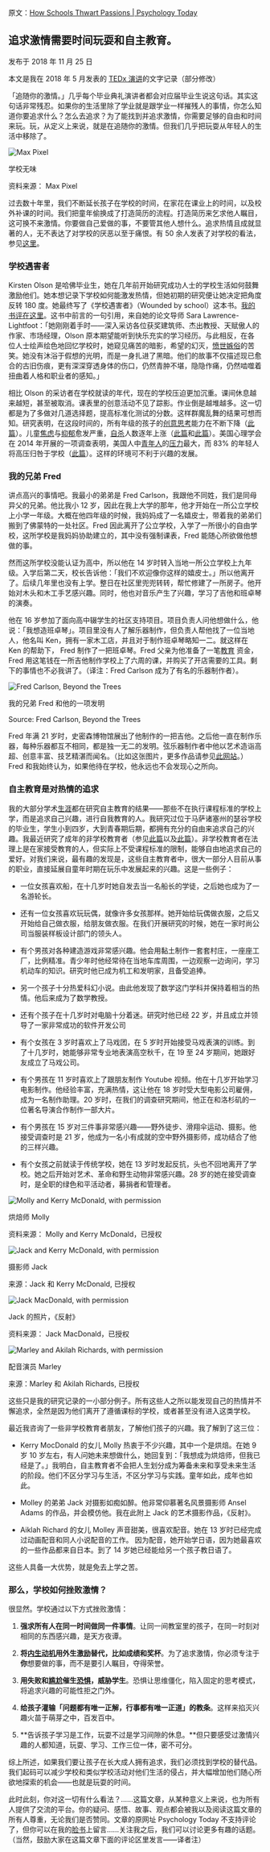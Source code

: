 原文：[How Schools Thwart Passions | Psychology Today](https://www.psychologytoday.com/us/blog/freedom-learn/201811/how-schools-thwart-passions)

## 追求激情需要时间玩耍和自主教育。

发布于 2018 年 11 月 25 日

本文是我在 2018 年 5 月发表的 [TEDx 演讲](https://www.youtube.com/watch?v=coMXLy8RBIc&frags=pl%2Cwn)的文字记录（部分修改）

「追随你的激情。」几乎每个毕业典礼演讲者都会对应届毕业生说这句话。其实这句话非常残忍。如果你的生活里除了学业就是跟学业一样摧残人的事情，你怎么知道你要追求什么？怎么去追求？为了能找到并追求激情，你需要足够的自由和时间来玩。玩，从定义上来说，就是在追随你的激情。但我们几乎把玩耍从年轻人的生活中移除了。

![ Max Pixel](https://cdn.psychologytoday.com/sites/default/files/styles/article-inline-half-caption/public/field_blog_entry_images/2018-11/max_pixel_creative_commons.jpg?itok=7-l66uFc)

学校无味

资料来源： Max Pixel

过去数十年里，我们不断延长孩子在学校的时间，在家花在课业上的时间，以及校外补课的时间。我们把童年偷换成了打造简历的流程。打造简历来乞求他人瞩目，这可换不来激情。你要做自己爱做的事，不要管其他人想什么。追求热情且成就显著的人，无不表达了对学校的厌恶以至于痛恨。有 50 余人发表了对学校的看法，参见[这里](https://www.psychologytoday.com/us/blog/freedom-learn/201107/what-einstein-twain-forty-eight-others-said-about-school)。

### 学校遇害者

Kirsten Olson 是哈佛毕业生，她在几年前开始研究成功人士的学校生活如何鼓舞激励他们。她本想记录下学校如何能激发热情，但她初期的研究便让她决定把角度反转 180 度。她最终写了《学校遇害者》（Wounded by school）这本书。[我的书评在这里](https://www.psychologytoday.com/us/blog/freedom-learn/201106/how-does-school-wound-kirsten-olson-has-counted-some-ways)。这书中前言的一句引用，来自她的论文导师 Sara Lawrence-Lightfoot：「她刚刚着手时——深入采访各位获奖建筑师、杰出教授、天赋傲人的作家、市场经理，Olson 原本期望能听到快乐充实的学习经历。与此相反，在各位人士绘声绘色地回忆学校时，她窥见痛苦的暗影，希望的幻灭，[愤世嫉俗](https://www.psychologytoday.com/us/basics/pessimism)的苦笑。她没有沐浴于假想的光明，而是一身扎进了黑暗。他们的故事不仅描述现已愈合的古旧伤痕，更有深深穿透身体的伤口，仍然青肿不堪，隐隐作痛，仍然啮噬着扭曲着人格和职业者的感知。」

相比 Olson 的采访者在学校就读的年代，现在的学校压迫更加沉重。课间休息越来越短，甚至被取消。课表里的创意活动不见了踪影。作业倒是越堆越多。这一切都是为了多做对几道选择题，提高标准化测试的分数。这样群魔乱舞的结果可想而知。研究表明，在这段时间的，所有年级的孩子的[创意思考](https://www.psychologytoday.com/us/basics/creativity)能力在不断下降（[此篇](https://www.psychologytoday.com/us/blog/freedom-learn/201209/children-s-freedom-has-declined-so-has-their-creativity)）。儿童[焦虑](https://www.psychologytoday.com/us/basics/anxiety)与[抑郁](https://www.psychologytoday.com/us/basics/depression)愈发严重，[自杀](https://www.psychologytoday.com/us/basics/suicide)人数逐年上涨（[此篇](https://www.psychologytoday.com/us/blog/freedom-learn/201001/the-decline-play-and-rise-in-childrens-mental-disorders)和[此篇](https://www.psychologytoday.com/us/blog/freedom-learn/201805/children-s-teens-suicides-related-the-school-calendar)）。美国心理学会在 2014 年开展的一项调查表明，美国人中[青年人](https://www.psychologytoday.com/us/basics/adolescence)的[压力](https://www.psychologytoday.com/us/basics/stress)最大，而 83% 的年轻人将高压归咎于学校（[此篇](https://www.apa.org/news/press/releases/stress/2013/stress-report.pdf)）。这样的环境可不利于兴趣的发展。

### 我的兄弟 Fred

讲点高兴的事情吧。我最小的弟弟是 Fred Carlson，我跟他不同姓，我们是同母异父的兄弟。他比我小 12 岁，因此在我上大学的那年，他才开始在一所公立学校上小学一年级。大概在他四年级的时候，我妈妈成了一名嬉皮士，带着我的弟弟们搬到了佛蒙特的一处社区。Fred 因此离开了公立学校，入学了一所很小的自由学校，这所学校是我妈妈协助建立的，其中没有强制课表，Fred 能随心所欲做他想做的事。

然而这所学校没能认证为高中，所以他在 14 岁时转入当地一所公立学校上九年级。入学后第二天，校长告诉他：「我们不欢迎像你这样的嬉皮士。」所以他离开了。后续几年里也没有上学。整日在社区里兜兜转转，帮忙修建了一所房子。他开始对木头和木工手艺感兴趣。同时，他也对音乐产生了兴趣，学习了吉他和班卓琴的演奏。

他在 16 岁参加了面向高中辍学生的社区支持项目。项目负责人问他想做什么，他说：「我想造班卓琴」。项目里没有人了解乐器制作，但负责人帮他找了一位当地人，他名叫 Ken，拥有一家木工店，并且对于制作班卓琴略知一二。就这样在 Ken 的帮助下， Fred 制作了一把班卓琴。Fred 父亲为他准备了一笔[教育](https://www.psychologytoday.com/us/basics/education) 资金，Fred 用这笔钱在一所吉他制作学校上了六周的课，并购买了开店需要的工具。剩下的事情也不必我讲了。（译注：Fred Carlson 成为了有名的乐器制作者）。

![Fred Carlson, Beyond the Trees](https://cdn.psychologytoday.com/sites/default/files/styles/article-inline-half-caption/public/field_blog_entry_images/2018-11/fred_with_oracle.jpg?itok=YA_vjS9Q)

我的兄弟 Fred 和他的一项发明

Source: Fred Carlson, Beyond the Trees

Fred 年满 21 岁时，史密森博物馆展出了他制作的一把吉他。之后他一直在制作乐器，每种乐器都互不相同，都是独一无二的发明。弦乐器制作者中他以艺术造诣高超、创意丰富、技艺精湛而闻名。（比如这张图片，更多作品请参见[此网站](http://www.beyondthetrees.com/)。）Fred 和我始终认为，如果他待在学校，他永远也不会发现心之所向。

### 自主教育是对热情的追求

我的大部分学术[生涯](https://www.psychologytoday.com/us/basics/career)都在研究自主教育的结果——那些不在执行课程标准的学校上学，而是追求自己兴趣，进行自我教育的人。我研究过位于马萨诸塞州的瑟谷学校的毕业生，学生小到四岁，大到青春期后期，都拥有充分的自由来追求自己的兴趣。我最近研究了成年的非学校教育者（参见[此篇](https://www.psychologytoday.com/us/blog/freedom-learn/200808/children-educate-themselves-iv-lessons-sudbury-valley)以及[此篇](https://www.psychologytoday.com/us/blog/freedom-learn/201406/survey-grown-unschoolers-iii-pursuing-careers)）。非学校教育者在法理上是在家接受教育的人，但实际上不受课程标准的限制，能够自由地追求自己的爱好。对我们来说，最有趣的发现是，这些自主教育者中，很大一部分人目前从事的职业，直接延展自童年时期在玩乐中发展起来的兴趣。这是一些例子：

- 一位女孩喜欢船，在十几岁时她自发去当一名船长的学徒，之后她也成为了一名游轮长。

- 还有一位女孩喜欢玩玩偶，就像许多女孩那样。她开始给玩偶做衣服，之后又开始给自己做衣服，给朋友做衣服。在我们开展研究的时候，她在一家时尚公司当服装样板设计部门的领头人。

- 有个男孩对各种建造游戏非常感兴趣。他会用黏土制作一套套村庄，一座座工厂，比例精准。青少年时他经常待在当地车库周围，一边观察一边询问，学习机动车的知识。研究时他已成为机工和发明家，且备受追捧。

- 另一个孩子十分热爱科幻小说。由此他发现了数学这门学科并保持着相当的热情。他后来成为了数学教授。

- 还有个孩子在十几岁时对电脑十分着迷。研究时他已经 22 岁，并且成立并领导了一家非常成功的软件开发公司

- 有个女孩在 3 岁时喜欢上了马戏团，在 5 岁时开始接受马戏表演的训练。到了十几岁时，她能够非常专业地表演高空秋千，在 19 至 24 岁期间，她跟好友成立了马戏公司。

- 有个男孩在 11 岁时喜欢上了跟朋友制作 Youtube 视频。他在十几岁开始学习电影制作。他经验丰富，充满热情，这让他在 18 岁时受大型电影公司雇佣，成为一名制作助理。20 岁时，在我们的调查研究期间，他正在和洛杉矶的一位著名导演合作制作一部大片。

- 有个男孩在 15 岁对三件事非常感兴趣——野外徒步、滑翔伞运动、摄影。他接受调查时是 21 岁，他成为一名小有成就的空中野外摄影师，成功结合了他的三样兴趣。

- 有个女孩之前就读于传统学校，她在 13 岁时发起反抗，头也不回地离开了学校。她之后开始对艺术、革命和野生动物非常感兴趣。28 岁的她在接受调查时，是全职的绿色和平活动者，募捐者和管理者。

![Molly and Kerry McDonald, with permission](https://cdn.psychologytoday.com/sites/default/files/styles/article-inline-half-caption/public/field_blog_entry_images/2018-11/molly1_0.jpg?itok=sTEAj03o)

烘焙师 Molly

资料来源： Molly and Kerry McDonald，已授权

![Jack and Kerry McDonald, with permission](https://cdn.psychologytoday.com/sites/default/files/styles/article-inline-half-caption/public/field_blog_entry_images/2018-11/jack_w_camera.jpg?itok=TVkpG6d9)

摄影师 Jack

来源：Jack 和 Kerry McDonald, 已授权 

![Jack MacDonald, with permission](https://cdn.psychologytoday.com/sites/default/files/styles/article-inline-half-caption/public/field_blog_entry_images/2018-11/jacks_photo_22reflections22_0.jpg?itok=XdxNULYP)

Jack 的照片，《反射》

资料来源： Jack MacDonald，已授权

![Marley and Akilah Richards, with permission](https://cdn.psychologytoday.com/sites/default/files/styles/article-inline-half-caption/public/field_blog_entry_images/2018-11/marley_copy.jpg?itok=d5lQ8wmK)

配音演员 Marley 

来源：Marley 和 Akilah Richards, 已授权

这些只是我的研究记录的一小部分例子。所有这些人之所以能发现自己的热情并不懈追求，全然是因为他们离开了遵循课标的学校，或者甚至没有进入这类学校。

最近我咨询了一些非学校教育者朋友，了解他们孩子的兴趣。我了解到了这三位：

- Kerry MocDonald 的女儿 Molly 热衷于不少兴趣，其中一个是烘焙。在她 9 岁 10 岁左右，有人问她未来想做什么，她回复到：「我想成为烘焙师，但我已经是了。」我明白，自主教育者不会把人生划分成为筹备未来和享受未来生活的阶段。他们不区分学习与生活，不区分学习与实践。童年如此，成年也如此。

- Molley 的弟弟 Jack 对摄影如痴如醉。他非常仰慕著名风景摄影师 Ansel Adams 的作品，并会模仿他。我在此附上 Jack 的艺术摄影作品，《反射》。

- Aiklah Richard 的女儿 Molley 声音甜美，很喜欢配音。她在 13 岁时已经完成过动画配音和同人小说配音的工作。 因为配音，她开始学日语，因为她最喜欢的一些作品都来自日本。到了 14 岁她已经能给另一个孩子教日语了。

这些人具备一大优势，就是免去上学之苦。

### 那么，学校如何挫败激情？

很显然。学校通过以下方式挫败激情：

1. **强求所有人在同一时间做同一件事情**。让同一间教室里的孩子，在同一时刻对相同的东西感兴趣，是天方夜谭。

2. **将[内生动机](https://www.psychologytoday.com/us/basics/motivation)用外生激励替代，比如成绩和奖杯**。为了追求激情，你必须专注于**你**想要做的事，而不是要引人瞩目，夺得荣誉。

3. **用失败和[尴尬](https://www.psychologytoday.com/us/basics/embarrassment)催生[恐惧](https://www.psychologytoday.com/us/basics/embarrassment)，威胁学生**。恐惧让思维僵化，陷入固定的思考模式，将追求兴趣的可能性拒之门外。

4. **给孩子灌输「问题都有唯一正解，行事都有唯一正道」的教条**。这样来掐灭兴趣火苗于萌芽之中，百发百中。

5. **告诉孩子学习是工作，玩耍不过是学习间隙的休息。**但只要感受过激情兴趣的人都知道，玩耍、学习、工作三位一体，密不可分。

综上所述，如果我们要让孩子在长大成人拥有追求，我们必须找到学校的替代品。我们起码可以减少学校和类似学校活动对他们生活的侵占，并大幅增加他们随心所欲地探索的机会——也就是玩耍的时间。

此时此刻，你对这一切有什么看法？……这篇文章，从某种意义上来说，也为所有人提供了交流的平台。你的疑问、感悟、故事、观点都会被我以及阅读这篇文章的所有人尊重，无论我们是否赞同。文章的原网址 Psychology Today 不支持评论了，但你可以在我的[脸书](https://www.facebook.com/peter.gray.3572)上留言……关注我之后，我们可以讨论更多有趣的话题。（当然，鼓励大家在这篇文章下面的评论区里发言——译者注）